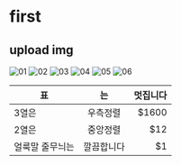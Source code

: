 # first
## upload img
![01](https://github.com/hyeseon-cpu/first/assets/128684012/3350cb43-559a-49f8-bc8f-e43fdc124974)
![02](https://github.com/hyeseon-cpu/first/assets/128684012/2fe428fb-bf7f-488c-ae30-02c9c3f3d712)
![03](https://github.com/hyeseon-cpu/first/assets/128684012/e28a236e-1891-4fab-9970-731a67fdef48)
![04](https://github.com/hyeseon-cpu/first/assets/128684012/07d44d62-8118-4287-a9f0-c4d88ced9c55)
![05](https://github.com/hyeseon-cpu/first/assets/128684012/237579c7-29ff-46b7-9f1e-0b4864830be4)
![06](https://github.com/hyeseon-cpu/first/assets/128684012/90793b0e-ff38-481b-aa57-a082d731fe20)

| 표              | 는         | 멋집니다 |
| --------------- |:----------:| --------:|
| 3열은           | 우측정렬   |    $1600 |
| 2열은           | 중앙정렬   |      $12 |
| 얼룩말 줄무늬는 | 깔끔합니다 |       $1 |
